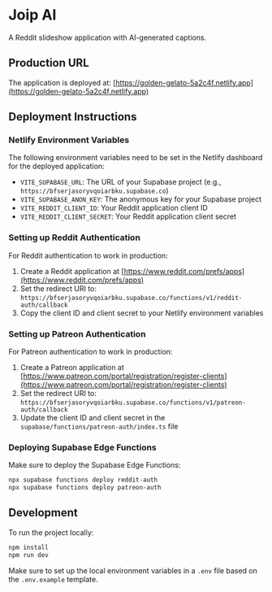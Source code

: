 # Joip AI

A Reddit slideshow application with AI-generated captions.

## Production URL

The application is deployed at: [https://golden-gelato-5a2c4f.netlify.app](https://golden-gelato-5a2c4f.netlify.app)

## Deployment Instructions

### Netlify Environment Variables

The following environment variables need to be set in the Netlify dashboard for the deployed application:

- `VITE_SUPABASE_URL`: The URL of your Supabase project (e.g., `https://bfserjasoryvqoiarbku.supabase.co`)
- `VITE_SUPABASE_ANON_KEY`: The anonymous key for your Supabase project
- `VITE_REDDIT_CLIENT_ID`: Your Reddit application client ID
- `VITE_REDDIT_CLIENT_SECRET`: Your Reddit application client secret

### Setting up Reddit Authentication

For Reddit authentication to work in production:

1. Create a Reddit application at [https://www.reddit.com/prefs/apps](https://www.reddit.com/prefs/apps)
2. Set the redirect URI to: `https://bfserjasoryvqoiarbku.supabase.co/functions/v1/reddit-auth/callback`
3. Copy the client ID and client secret to your Netlify environment variables

### Setting up Patreon Authentication

For Patreon authentication to work in production:

1. Create a Patreon application at [https://www.patreon.com/portal/registration/register-clients](https://www.patreon.com/portal/registration/register-clients)
2. Set the redirect URI to: `https://bfserjasoryvqoiarbku.supabase.co/functions/v1/patreon-auth/callback`
3. Update the client ID and client secret in the `supabase/functions/patreon-auth/index.ts` file

### Deploying Supabase Edge Functions

Make sure to deploy the Supabase Edge Functions:

```bash
npx supabase functions deploy reddit-auth
npx supabase functions deploy patreon-auth
```

## Development

To run the project locally:

```bash
npm install
npm run dev
```

Make sure to set up the local environment variables in a `.env` file based on the `.env.example` template.